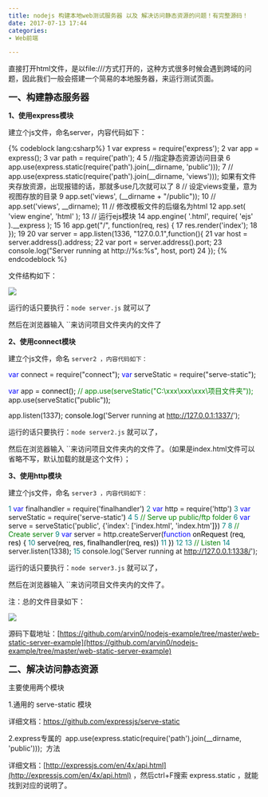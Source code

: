 ```yaml
---
title: nodejs 构建本地web测试服务器 以及 解决访问静态资源的问题！有完整源码！
date: 2017-07-13 17:44
categories:
- Web前端

---
```


直接打开html文件，是以file:///方式打开的，这种方式很多时候会遇到跨域的问题，因此我们一般会搭建一个简易的本地服务器，来运行测试页面。<!-- more -->

<span style="font-size: 18px">**一、构建静态服务器**</span>

**1、使用express模块**

建立个js文件，命名server，内容代码如下：

{% codeblock lang:csharp%}
 1 var express = require('express');
 2 var app = express();
 3 var path = require('path');
 4 
 5 //指定静态资源访问目录
 6 app.use(express.static(require('path').join(__dirname, 'public')));
 7 // app.use(express.static(require('path').join(__dirname, 'views'))); 如果有文件夹存放资源，出现报错的话，那就多use几次就可以了
 8 // 设定views变量，意为视图存放的目录
 9 app.set('views', (__dirname + "/public"));
10 // app.set('views', __dirname);
11 // 修改模板文件的后缀名为html
12 app.set( 'view engine', 'html' );
13 // 运行ejs模块
14 app.engine( '.html', require( 'ejs' ).__express );
15 
16 app.get("/", function(req, res) {
17     res.render('index');
18 });
19 
20 var server = app.listen(1336, "127.0.0.1",function(){
21     var host = server.address().address;
22     var port = server.address().port;
23     console.log("Server running at http://%s:%s", host, port)
24 });
{% endcodeblock %}

文件结构如下：

![](http://images2015.cnblogs.com/blog/934812/201707/934812-20170713170440197-645897.png)

运行的话只要执行：`node server.js` 就可以了

然后在浏览器输入 ``来访问项目文件夹内的文件了

**2、使用connect模块**

建立个js文件，命名 `server2 ，内容代码如下：`

 <span style="color: #0000ff">var</span> connect = require("connect"<span style="color: #000000">);
 </span><span style="color: #0000ff">var</span> serveStatic = require("serve-static"<span style="color: #000000">);

 </span><span style="color: #0000ff">var</span> app =<span style="color: #000000"> connect();
 </span><span style="color: #008000">//</span><span style="color: #008000"> app.use(serveStatic("C:\\xxx\\xxx\\xxx\\项目文件夹"));</span>
 app.use(serveStatic("public"<span style="color: #000000">));

 app.listen(</span>1337<span style="color: #000000">);
 console.log(</span>'Server running at http://127.0.0.1:1337/');

运行的话只要执行：`node server2.js` 就可以了，

然后在浏览器输入 ``来访问项目文件夹内的文件了。（如果是index.html文件可以省略不写，默认加载的就是这个文件）；

**3、使用http模块**

建立个js文件，命名 `server3 ，内容代码如下：`

<span style="color: #008080"> 1</span> <span style="color: #0000ff">var</span> finalhandler = require('finalhandler'<span style="color: #000000">)
</span><span style="color: #008080"> 2</span> <span style="color: #0000ff">var</span> http = require('http'<span style="color: #000000">)
</span><span style="color: #008080"> 3</span> <span style="color: #0000ff">var</span> serveStatic = require('serve-static'<span style="color: #000000">)
</span><span style="color: #008080"> 4</span> 
<span style="color: #008080"> 5</span> <span style="color: #008000">//</span><span style="color: #008000"> Serve up public/ftp folder</span>
<span style="color: #008080"> 6</span> <span style="color: #0000ff">var</span> serve = serveStatic('public', {'index': ['index.html', 'index.htm'<span style="color: #000000">]})
</span><span style="color: #008080"> 7</span> 
<span style="color: #008080"> 8</span> <span style="color: #008000">//</span><span style="color: #008000"> Create server</span>
<span style="color: #008080"> 9</span> <span style="color: #0000ff">var</span> server = http.createServer(<span style="color: #0000ff">function</span><span style="color: #000000"> onRequest (req, res) {
</span><span style="color: #008080">10</span> <span style="color: #000000">    serve(req, res, finalhandler(req, res))
</span><span style="color: #008080">11</span> <span style="color: #000000">})
</span><span style="color: #008080">12</span> 
<span style="color: #008080">13</span> <span style="color: #008000">//</span><span style="color: #008000"> Listen</span>
<span style="color: #008080">14</span> server.listen(1338<span style="color: #000000">);
</span><span style="color: #008080">15</span> console.log('Server running at http://127.0.0.1:1338/');

运行的话只要执行：`node server3.js` 就可以了，

然后在浏览器输入 ``来访问项目文件夹内的文件了。

注：总的文件目录如下：

![](http://images2015.cnblogs.com/blog/934812/201707/934812-20170713172354400-1245708414.png)

源码下载地址：[https://github.com/arvin0/nodejs-example/tree/master/web-static-server-example](https://github.com/arvin0/nodejs-example/tree/master/web-static-server-example)

**<span style="font-size: 18px">二、解决访问静态资源</span>**

主要使用两个模块

1.通用的 <span class="cnblogs_code">serve-static</span> 模块

详细文档：[https://github.com/expressjs/serve-static ](https://github.com/expressjs/serve-static)

2.express专属的  <span class="cnblogs_code">app.use(express.static(require('path').join(__dirname, 'public')));</span>  方法

详细文档：[http://expressjs.com/en/4x/api.html](http://expressjs.com/en/4x/api.html) ，然后ctrl+F搜索 <span class="cnblogs_code">express.static</span> ，就能找到对应的说明了。